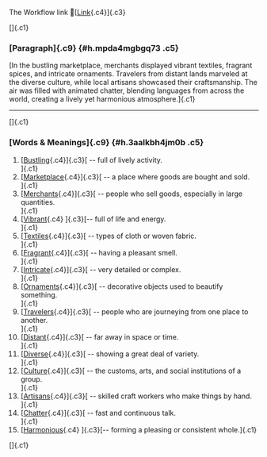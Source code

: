 The Workflow link
👏[[Link](https://www.google.com/url?q=http://www.google.com&sa=D&source=editors&ust=1759128101481940&usg=AOvVaw2zq7xB9SPfoAEOlC_eeu-j){.c4}]{.c3}

[]{.c1}

### [Paragraph]{.c9} {#h.mpda4mgbgq73 .c5}

[In the bustling marketplace, merchants displayed vibrant textiles,
fragrant spices, and intricate ornaments. Travelers from distant lands
marveled at the diverse culture, while local artisans showcased their
craftsmanship. The air was filled with animated chatter, blending
languages from across the world, creating a lively yet harmonious
atmosphere.]{.c1}

------------------------------------------------------------------------

[]{.c1}

### [Words & Meanings]{.c9} {#h.3aalkbh4jm0b .c5}

1.  [[Bustling](https://www.google.com/url?q=http://www.google.com&sa=D&source=editors&ust=1759128101482554&usg=AOvVaw3La5_mbMV7EMdLF96tDWFG){.c4}]{.c3}[ --
    full of lively activity.\
    ]{.c1}
2.  [[Marketplace](https://www.google.com/url?q=http://www.google.com&sa=D&source=editors&ust=1759128101482668&usg=AOvVaw0sYQVwQQsx_EbV_gN0031R){.c4}]{.c3}[ --
    a place where goods are bought and sold.\
    ]{.c1}
3.  [[Merchants](https://www.google.com/url?q=http://www.google.com&sa=D&source=editors&ust=1759128101482779&usg=AOvVaw0y2b9ryDWznInKiMVfqrRO){.c4}]{.c3}[ --
    people who sell goods, especially in large quantities.\
    ]{.c1}
4.  [[Vibrant](https://www.google.com/url?q=http://www.google.com&sa=D&source=editors&ust=1759128101482899&usg=AOvVaw2RxNT-os7jDCSL-8JifCnB){.c4}
    ]{.c3}[-- full of life and energy.\
    ]{.c1}
5.  [[Textiles](https://www.google.com/url?q=http://www.google.com&sa=D&source=editors&ust=1759128101482988&usg=AOvVaw3YHWBg4q_Tiq8yxpIzGJlK){.c4}]{.c3}[ --
    types of cloth or woven fabric.\
    ]{.c1}
6.  [[Fragrant](https://www.google.com/url?q=http://www.google.com&sa=D&source=editors&ust=1759128101483082&usg=AOvVaw0M2IDkGHLU-EE2mYKzyraD){.c4}]{.c3}[ --
    having a pleasant smell.\
    ]{.c1}
7.  [[Intricate](https://www.google.com/url?q=http://www.google.com&sa=D&source=editors&ust=1759128101483172&usg=AOvVaw2-6OFhmV42LbF4AUHTNL3h){.c4}]{.c3}[ --
    very detailed or complex.\
    ]{.c1}
8.  [[Ornaments](https://www.google.com/url?q=http://www.google.com&sa=D&source=editors&ust=1759128101483263&usg=AOvVaw2QMTL7mHDofxh03P-YXTbD){.c4}]{.c3}[ --
    decorative objects used to beautify something.\
    ]{.c1}
9.  [[Travelers](https://www.google.com/url?q=http://www.google.com&sa=D&source=editors&ust=1759128101483386&usg=AOvVaw0yznMhHMGMCokAfaifGih-){.c4}]{.c3}[ --
    people who are journeying from one place to another.\
    ]{.c1}
10. [[Distant](https://www.google.com/url?q=http://www.google.com&sa=D&source=editors&ust=1759128101483501&usg=AOvVaw3f_Eea5HrU085TuoEr9gum){.c4}]{.c3}[ --
    far away in space or time.\
    ]{.c1}
11. [[Diverse](https://www.google.com/url?q=http://www.google.com&sa=D&source=editors&ust=1759128101483590&usg=AOvVaw2qV7ny4WV7FsPCADEnsbU7){.c4}]{.c3}[ --
    showing a great deal of variety.\
    ]{.c1}
12. [[Culture](https://www.google.com/url?q=http://www.google.com&sa=D&source=editors&ust=1759128101483683&usg=AOvVaw3cFpleUBsTdxZh-1kSthaZ){.c4}]{.c3}[ --
    the customs, arts, and social institutions of a group.\
    ]{.c1}
13. [[Artisans](https://www.google.com/url?q=http://www.google.com&sa=D&source=editors&ust=1759128101483796&usg=AOvVaw10XNu-DkuWT_YjjbfWaaRv){.c4}]{.c3}[ --
    skilled craft workers who make things by hand.\
    ]{.c1}
14. [[Chatter](https://www.google.com/url?q=http://www.google.com&sa=D&source=editors&ust=1759128101483912&usg=AOvVaw2_Go3ZArCzqXB2vAMMjFDo){.c4}]{.c3}[ --
    fast and continuous talk.\
    ]{.c1}
15. [[Harmonious](https://www.google.com/url?q=http://www.google.com&sa=D&source=editors&ust=1759128101484012&usg=AOvVaw05J_TItdk9sUc1790ScxUL){.c4}
    ]{.c3}[-- forming a pleasing or consistent whole.]{.c1}

[]{.c1}

